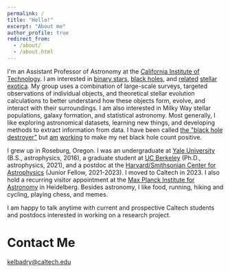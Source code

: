 ```yaml
---
permalink: /
title: "Hello!"
excerpt: "About me"
author_profile: true
redirect_from: 
  - /about/
  - /about.html
---
```


I'm an Assistant Professor of Astronomy at the [California Institute of Technology](https://www.astro.caltech.edu/). I am interested in [binary stars](https://gizmodo.com/we-re-absolutely-surrounded-by-double-stars-new-3d-map-1846344924), [black holes](https://www.nytimes.com/2022/11/05/science/astronomy-black-hole.html), and [related](https://astrobites.org/2022/03/25/giraffes-and-unicorns/) [stellar](https://www.newsweek.com/new-type-binary-star-missing-link-stellar-evolution-white-dwarf-elm-gaia-1655357) [exotica](https://www.livescience.com/space/astronomy/scientists-discover-the-fastest-stars-ever-seen-in-the-milky-way). My group uses a combination of large-scale surveys, targeted observations of individual objects, and theoretical stellar evolution calculations to better understand how these objects form, evolve, and interact with their surroundings. I am also interested in Milky Way stellar populations, galaxy formation, and statistical astronomy.  Most generally, I like exploring astronomical datasets, learning new things, and developing methods to extract information from data. I have been called [the "black hole destroyer"](https://www.cnet.com/science/space/black-hole-destroyers-just-found-a-strange-black-hole-lurking-in-deep-space/) but [am](https://ui.adsabs.harvard.edu/abs/2023MNRAS.518.1057E/abstract) [working](https://ui.adsabs.harvard.edu/abs/2023arXiv230207880E/abstract) to make my net black hole count positive.  
 

I grew up in Roseburg, Oregon. I was an undergraduate at [Yale University](https://astronomy.yale.edu/) (B.S., astrophysics, 2016), a graduate student at [UC Berkeley](https://astro.berkeley.edu/) (Ph.D., astrophysics, 2021), and a postdoc at the [Harvard/Smithsonian Center for Astrophysics](https://www.cfa.harvard.edu/) (Junior Fellow, 2021-2023). I moved to Caltech in 2023. I also hold a recurring visitor appointment at the [Max Planck Institute for Astronomy](https://www.mpia.de/en) in Heidelberg. Besides astronomy, I like food, running, hiking and cycling, playing chess, and memes.

I am happy to talk anytime with current and prospective Caltech students and postdocs interested in working on a research project. 

Contact Me
======
kelbadry@caltech.edu